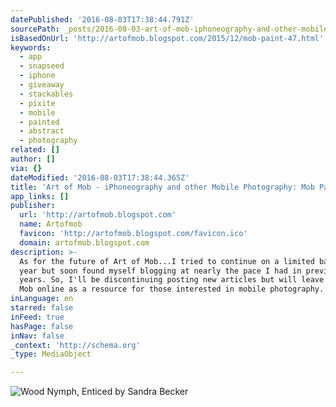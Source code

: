 ```yaml
---
datePublished: '2016-08-03T17:38:44.791Z'
sourcePath: _posts/2016-08-03-art-of-mob-iphoneography-and-other-mobile-photography-mob.md
isBasedOnUrl: 'http://artofmob.blogspot.com/2015/12/mob-paint-47.html'
keywords:
  - app
  - snapseed
  - iphone
  - giveaway
  - stackables
  - pixite
  - mobile
  - painted
  - abstract
  - photography
related: []
author: []
via: {}
dateModified: '2016-08-03T17:38:44.365Z'
title: 'Art of Mob - iPhoneography and other Mobile Photography: Mob Paint #47'
app_links: []
publisher:
  url: 'http://artofmob.blogspot.com'
  name: Artofmob
  favicon: 'http://artofmob.blogspot.com/favicon.ico'
  domain: artofmob.blogspot.com
description: >-
  As for the future of Art of Mob...I tried to continue on a limited basis this
  year but soon found myself blogging at nearly the pace I had in previous
  years. So, I'll be discontinuing posting new articles but will leave Art of
  Mob online as a resource for those interested in mobile photography.
inLanguage: en
starred: false
inFeed: true
hasPage: false
inNav: false
_context: 'http://schema.org'
_type: MediaObject

---
```

![Wood Nymph, Enticed by Sandra Becker](https://the-grid-user-content.s3-us-west-2.amazonaws.com/dbb595f1-fc18-4633-9e3b-951b7d3159c0.png)